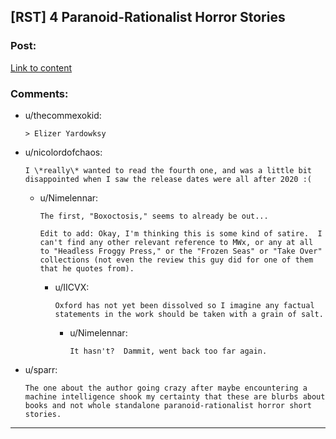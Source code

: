 ## [RST] 4 Paranoid-Rationalist Horror Stories

### Post:

[Link to content](http://www.bigecho.org/4-paranoid)

### Comments:

- u/thecommexokid:
  ```
  > Elizer Yardowksy
  ```

- u/nicolordofchaos:
  ```
  I \*really\* wanted to read the fourth one, and was a little bit disappointed when I saw the release dates were all after 2020 :(
  ```

  - u/Nimelennar:
    ```
    The first, "Boxoctosis," seems to already be out...

    Edit to add: Okay, I'm thinking this is some kind of satire.  I can't find any other relevant reference to MWx, or any at all to "Headless Froggy Press," or the "Frozen Seas" or "Take Over" collections (not even the review this guy did for one of them that he quotes from).
    ```

    - u/IICVX:
      ```
      Oxford has not yet been dissolved so I imagine any factual statements in the work should be taken with a grain of salt.
      ```

      - u/Nimelennar:
        ```
        It hasn't?  Dammit, went back too far again.
        ```

- u/sparr:
  ```
  The one about the author going crazy after maybe encountering a machine intelligence shook my certainty that these are blurbs about books and not whole standalone paranoid-rationalist horror short stories.
  ```

---

